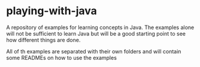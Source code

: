 # playing-with-java

A repository of examples for learning concepts in Java. The examples alone will not be sufficient to learn Java but will be a good starting point to see how different things are done. 

All of th examples are separated with their own folders and will contain some READMEs on how to use the examples